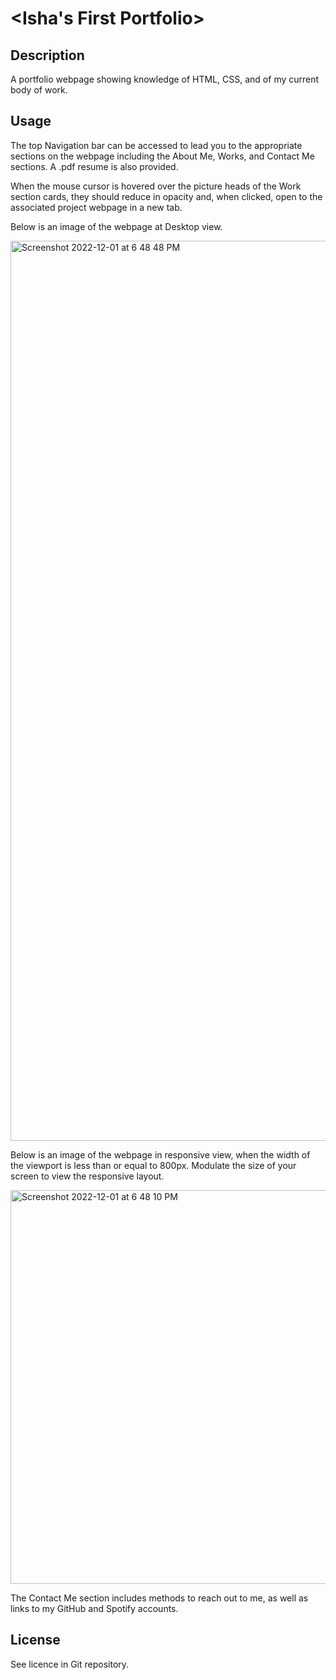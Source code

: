 # <Isha's First Portfolio>

## Description

A portfolio webpage showing knowledge of HTML, CSS, and of my current body of work.

## Usage

The top Navigation bar can be accessed to lead you to the appropriate sections on the webpage including the About Me, Works, and Contact Me sections. A .pdf resume is also provided.

When the mouse cursor is hovered over the picture heads of the Work section cards, they should reduce in opacity and, when clicked, open to the associated project webpage in a new tab.

Below is an image of the webpage at Desktop view.

<img width="1440" alt="Screenshot 2022-12-01 at 6 48 48 PM" src="https://user-images.githubusercontent.com/117702694/205183090-8628fc90-ff03-4503-840d-a95ccf77ca8c.png">

Below is an image of the webpage in responsive view, when the width of the viewport is less than or equal to 800px. Modulate the size of your screen to view the responsive layout.

<img width="630" alt="Screenshot 2022-12-01 at 6 48 10 PM" src="https://user-images.githubusercontent.com/117702694/205183087-5ef4968e-5bb7-405e-b5c1-2dbca01faaea.png">

The Contact Me section includes methods to reach out to me, as well as links to my GitHub and Spotify accounts.

## License

See licence in Git repository.
